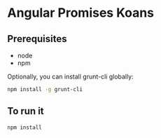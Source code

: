# Angular Promises Koans

## Prerequisites
- node
- npm

Optionally, you can install grunt-cli globally:
```sh
npm install -g grunt-cli
```

## To run it

```sh
npm install
```
